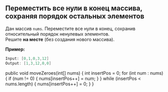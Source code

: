 
## Переместить все нули в конец массива, сохраняя порядок остальных элементов

Дан массив `nums`. Переместите все нули в конец, сохранив относительный порядок ненулевых элементов.  
Решите **на месте** (без создания нового массива).

**Пример:**
```java
Input: [0,1,0,3,12]
Output: [1,3,12,0,0]
```
public void moveZeroes(int[] nums) {
    int insertPos = 0;
    for (int num : nums) {
        if (num != 0) {
            nums[insertPos++] = num;
        }
    }
    while (insertPos < nums.length) {
        nums[insertPos++] = 0;
    }
}
